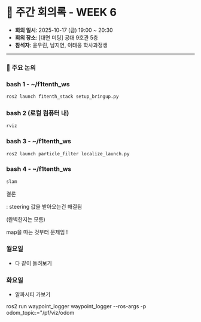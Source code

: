 # 📝 주간 회의록 - WEEK 6

- **회의 일시**: 2025-10-17 (금) 19:00 ~ 20:30
- **회의 장소**: [대면 미팅] 공대 9호관 5층
- **참석자**: 윤우린, 남지연, 이태웅 학사과정생
  
---

### 📍 주요 논의 
### bash 1 - ~/f1tenth_ws

```bash
ros2 launch f1tenth_stack setup_bringup.py
```

### bash 2 (로컬 컴퓨터 내)

```bash
rviz
```

### bash 3 - ~/f1tenth_ws

```bash
ros2 launch particle_filter localize_launch.py
```

### bash 4 - ~/f1tenth_ws

```bash
slam 
```

결론

: steering 값을 받아오는건 해결됨

(완벽한지는 모름)

map을 따는 것부터 문제임 !

### 월요일

- 다 같이 돌려보기

### 화요일

- 알파시티 가보기

ros2 run waypoint_logger waypoint_logger --ros-args -p odom_topic:="/pf/viz/odom
